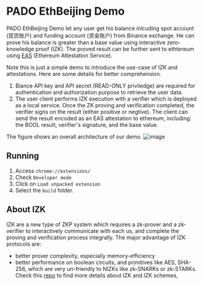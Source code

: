 # PADO EthBeijing Demo

PADO EthBeijing Demo let any user get his balance inlcuding spot account (现货账户) and funding account (资金账户) from Binance exchange. He can prove his  balance is greater than a base value using interactive zero-knowledge proof (IZK). The proved result can be further sent to ethtereum using [EAS](https://attest.sh/) (Ethereum Attestation Service). 

Note this is just a simple demo to introduce the use-case of IZK and attestations. Here are some details for better comprehension.
1. Biance API key and API secret (READ-ONLY priviledge) are required for authentication and authorization purpose to retrieve the user data.
2. The user client performs IZK execution with a verifier which is deployed as a local service. Once the ZK proving and verification completed, the verifier signs on the result (either positive or negtive). The client can send the result encoded as an EAS attestation to ethereum, including: the BOOL result, verifier's signature, and the base value. 

The figure shows an overall architecture of our demo. 
![image](https://user-images.githubusercontent.com/17900089/230559026-b7c539f5-7d75-44b7-8b26-70728c84fbba.png)


## Running

1. Access `chrome://extensions/`
2. Check `Developer mode`
3. Click on `Load unpacked extension`
4. Select the `build` folder.

## About IZK

IZK are a new type of ZKP system which requires a zk-prover and a zk-verifier to interactively communicate with each us, and complete the proving and verification process integrally. The major advantage of IZK protocols are:
* better prover complexity, especially memory-efficiency
* better performance on boolean circuits, and primitives like AES, SHA-256, which are very un-friendly to NIZKs like zk-SNARKs or zk-STARKs.
Check this [repo](https://github.com/pado-labs/awesome-izk) to find more details about IZK and IZK schemes, 
